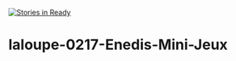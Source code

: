 [![Stories in Ready](https://badge.waffle.io/WildCodeSchool/laloupe-0217-Enedis-Mini-Jeux.png?label=ready&title=Ready)](https://waffle.io/WildCodeSchool/laloupe-0217-Enedis-Mini-Jeux)
# laloupe-0217-Enedis-Mini-Jeux